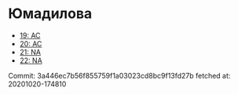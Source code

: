 # Юмадилова
- [19: AC](19.md)
- [20: AC](20.md)
- [21: NA](21.md)
- [22: NA](22.md)

Commit: 3a446ec7b56f855759f1a03023cd8bc9f13fd27b
 fetched at: 20201020-174810
